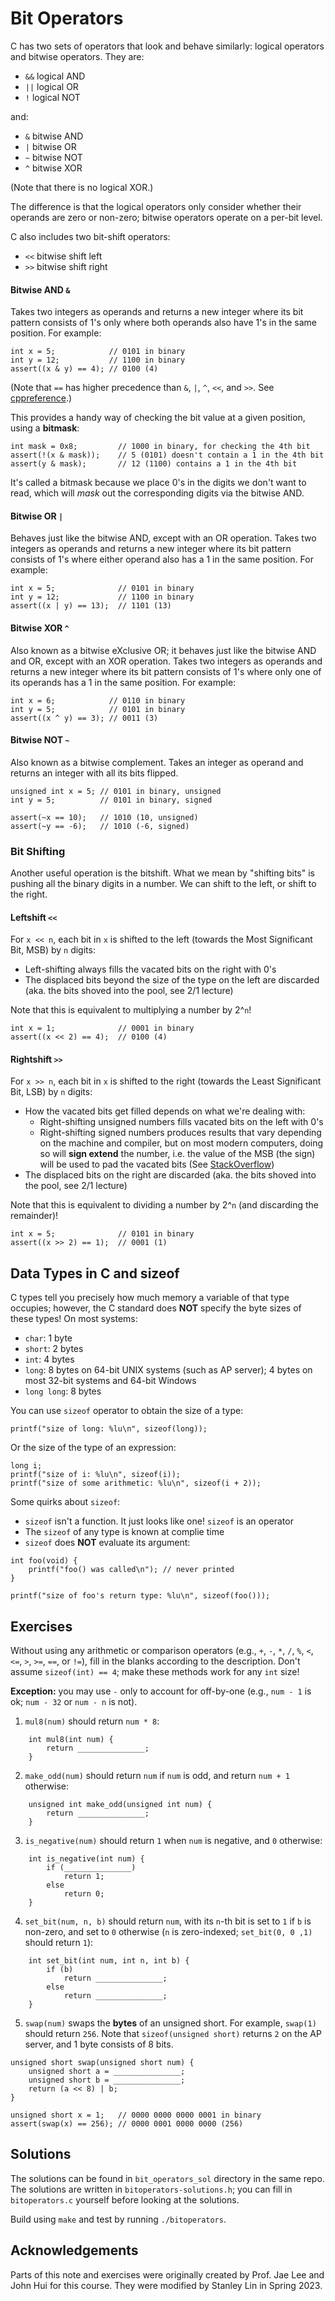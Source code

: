 # **Bit Operators**

C has two sets of operators that look and behave similarly: logical operators and bitwise operators. They are:

-   `&&` logical AND
-   `||` logical OR
-   `!` logical NOT

and:

-   `&` bitwise AND
-   `|` bitwise OR
-   `~` bitwise NOT
-   `^` bitwise XOR

(Note that there is no logical XOR.)

The difference is that the logical operators only consider whether their operands are zero or non-zero; bitwise operators operate on a per-bit level.

C also includes two bit-shift operators:

-   `<<` bitwise shift left
-   `>>` bitwise shift right

#### Bitwise AND `&`

Takes two integers as operands and returns a new integer where its bit pattern
consists of 1's only where both operands also have 1's in the same position.
For example:

    int x = 5;            // 0101 in binary
    int y = 12;           // 1100 in binary
    assert((x & y) == 4); // 0100 (4)

(Note that `==` has higher precedence than `&`, `|`, `^`, `<<`, and `>>`. See [cppreference](https://en.cppreference.com/w/c/language/operator_precedence).)

This provides a handy way of checking the bit value at a given position,
using a **bitmask**:

    int mask = 0x8;         // 1000 in binary, for checking the 4th bit
    assert(!(x & mask));    // 5 (0101) doesn't contain a 1 in the 4th bit
    assert(y & mask);       // 12 (1100) contains a 1 in the 4th bit

It's called a bitmask because we place 0's in the digits we don't want to read,
which will _mask_ out the corresponding digits via the bitwise AND.

#### Bitwise OR `|`

Behaves just like the bitwise AND, except with an OR operation. Takes two integers as operands and returns a new integer where its bit pattern
consists of 1's where either operand also has a 1 in the same position.
For example:

    int x = 5;              // 0101 in binary
    int y = 12;             // 1100 in binary
    assert((x | y) == 13);  // 1101 (13)

#### Bitwise XOR `^`

Also known as a bitwise eXclusive OR; it behaves just like the bitwise AND and OR, except with an XOR operation. Takes two integers as operands and returns a new integer where its bit pattern consists of 1's where only one of its operands has a 1 in the same position.
For example:

    int x = 6;            // 0110 in binary
    int y = 5;            // 0101 in binary
    assert((x ^ y) == 3); // 0011 (3)

#### Bitwise NOT `~`

Also known as a bitwise complement. Takes an integer as operand and returns an integer with all its bits flipped.

    unsigned int x = 5; // 0101 in binary, unsigned
    int y = 5;          // 0101 in binary, signed

    assert(~x == 10);   // 1010 (10, unsigned)
    assert(~y == -6);   // 1010 (-6, signed)

### Bit Shifting

Another useful operation is the bitshift. What we mean by "shifting bits" is pushing all the binary digits in a number. We can shift to the left, or shift to the right.

#### Leftshift `<<`

For `x << n`, each bit in `x` is shifted to the left (towards the Most Significant Bit, MSB) by `n` digits:

-   Left-shifting always fills the vacated bits on the right with 0's
-   The displaced bits beyond the size of the type on the left are discarded (aka. the bits shoved into the pool, see 2/1 lecture)

Note that this is equivalent to multiplying a number by 2^`n`!

    int x = 1;              // 0001 in binary
    assert((x << 2) == 4);  // 0100 (4)

#### Rightshift `>>`

For `x >> n`, each bit in `x` is shifted to the right (towards the Least Significant Bit, LSB) by `n` digits:

-   How the vacated bits get filled depends on what we're dealing with:
    -   Right-shifting unsigned numbers fills vacated bits on the left with 0's
    -   Right-shifting signed numbers produces results that vary
        depending on the machine and compiler, but on most modern computers, doing so will **sign extend** the number, i.e. the value of the MSB (the sign) will be used to pad the vacated bits (See [StackOverflow](https://stackoverflow.com/questions/15729765/sign-extension-with-bitwise-shift-operation))
-   The displaced bits on the right are discarded (aka. the bits shoved into the pool, see 2/1 lecture)

Note that this is equivalent to dividing a number by 2^`n`
(and discarding the remainder)!

    int x = 5;              // 0101 in binary
    assert((x >> 2) == 1);  // 0001 (1)

## Data Types in C and sizeof

C types tell you precisely how much memory a variable of that type occupies; however, the C standard does **NOT** specify the byte sizes of these types! On most systems:

-   `char`:         1 byte
-   `short`:        2 bytes
-   `int`:          4 bytes
-   `long`:         8 bytes on 64-bit UNIX systems (such as AP server); 4 bytes on most 32-bit systems and 64-bit Windows
-   `long long`:    8 bytes

You can use `sizeof` operator to obtain the size of a type:
```
printf("size of long: %lu\n", sizeof(long));
```
Or the size of the type of an expression:
```
long i;
printf("size of i: %lu\n", sizeof(i));
printf("size of some arithmetic: %lu\n", sizeof(i + 2));
```
Some quirks about `sizeof`:
-   `sizeof` isn't a function. It just looks like one! `sizeof` is an operator
-   The `sizeof` of any type is known at complie time
-   `sizeof` does **NOT** evaluate its argument:
```
int foo(void) {
    printf("foo() was called\n"); // never printed
}

printf("size of foo's return type: %lu\n", sizeof(foo()));
```

## Exercises

Without using any arithmetic or comparison operators (e.g., `+`, `-`, `*`, `/`, `%`, `<`, `<=`, `>`, `>=`, `==`, or `!=`), fill in the blanks according to the description. Don't assume `sizeof(int) == 4`; make these methods work for any `int` size!

**Exception:** you may use `-` only to account for off-by-one (e.g., `num - 1` is ok; `num - 32` or `num - n` is not).

1. `mul8(num)` should return `num * 8`:

```
    int mul8(int num) {
        return _______________;
    }
```

2. `make_odd(num)` should return `num` if `num` is odd, and return `num + 1` otherwise:

```
    unsigned int make_odd(unsigned int num) {
        return _______________;
    }
```

3. `is_negative(num)` should return `1` when `num` is negative, and `0` otherwise:

```
    int is_negative(int num) {
        if (_______________)
            return 1;
        else
            return 0;
    }
```

4. `set_bit(num, n, b)` should return `num`, with its `n`-th bit is set to `1` if `b` is non-zero, and set to `0` otherwise (`n` is zero-indexed; `set_bit(0, 0 ,1)` should return `1`):

```
    int set_bit(int num, int n, int b) {
        if (b)
            return _______________;
        else
            return _______________;
    }
```

5. `swap(num)` swaps the **bytes** of an unsigned short. For example, `swap(1)` should return `256`. Note that `sizeof(unsigned short)` returns `2` on the AP server, and 1 byte consists of 8 bits.

```
unsigned short swap(unsigned short num) {
    unsigned short a = _______________;
    unsigned short b = _______________;
    return (a << 8) | b;
}

unsigned short x = 1;   // 0000 0000 0000 0001 in binary
assert(swap(x) == 256); // 0000 0001 0000 0000 (256)
```

## Solutions

The solutions can be found in `bit_operators_sol` directory in the same repo. The solutions are written in `bitoperators-solutions.h`; you can fill in `bitoperators.c` yourself before looking at the solutions.

Build using `make` and test by running `./bitoperators`.

## Acknowledgements

Parts of this note and exercises were originally created by Prof. Jae Lee and John Hui for this course. They were modified by Stanley Lin in Spring 2023.
